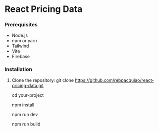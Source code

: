 # React Pricing Data

### Prerequisites

- Node.js
- npm or yarn
- Tailwind
- Vite
- Firebase

### Installation

1. Clone the repository:
   git clone https://github.com/rebpacquiao/react-pricing-data.git

   cd your-project
   
   npm install
   
   npm run dev
   
   npm run build
